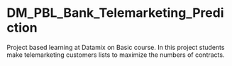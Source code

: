 # DM_PBL_Bank_Telemarketing_Prediction
Project based learning at Datamix on Basic course. In this project students make telemarketing customers lists to maximize the numbers of contracts.

